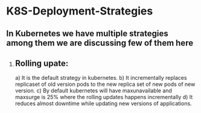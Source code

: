 # K8S-Deployment-Strategies

In Kubernetes we have multiple strategies among them we are discussing few of them here
---------------------------------------------------
1) Rolling upate:
   ----------------------
   a) It is the default strategy in kubernetes.
   b) It incrementally replaces replicaset of old version pods to the new replica set of new pods of new version.
   c) By default kubernetes will have maxunavailable and maxsurge is 25% where the rolling updates happens incrementally
   d) It reduces almost downtime while updating new versions of applications.
   
   
